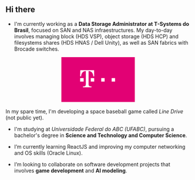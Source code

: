 ## Hi there
- I'm currently working as a **Data Storage Administrator at T-Systems do Brasil**, focused on SAN and NAS infraestructures. My day-to-day involves managing block (HDS VSP), object storage (HDS HCP) and filesystems shares (HDS HNAS / Dell Unity), as well as SAN fabrics with Brocade switches.


<div style="text-align: center;">
         <img width="200" src="assets/T-Systems-logo.png">
      </div>

  
  In my spare time, I'm developing a space baseball game called *Line Drive* (not public yet).

- I'm studying at *Universidade Federal do ABC (UFABC)*, pursuing a bachelor's degree in **Science and Technology and Computer Science**.
   
- I’m currently learning ReactJS and improving my computer networking and OS skills (Oracle Linux).

- I’m looking to collaborate on software development projects that involves **game development** and **AI modeling**.

<!--
**mrmonkeypatch/mrmonkeypatch** is a ✨ _special_ ✨ repository because its `README.md` (this file) appears on your GitHub profile.

Here are some ideas to get you started:

- 🔭 I’m currently working on ...
- 🌱 I’m currently learning ...
- 👯 I’m looking to collaborate on ...
- 🤔 I’m looking for help with ...
- 💬 Ask me about ...
- 📫 How to reach me: ...
- 😄 Pronouns: ...
- ⚡ Fun fact: ...
-->
